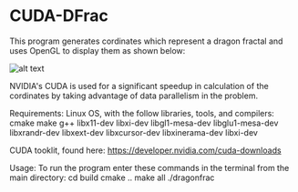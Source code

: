 # CUDA-DFrac

This program generates cordinates which represent a dragon fractal and uses OpenGL to display them as shown below:

![alt text](https://i.imgur.com/CLpNYtq.png)


NVIDIA's CUDA is used for a significant speedup in calculation of the cordinates by taking advantage of data parallelism in the problem.

Requirements:
Linux OS, with the follow libraries, tools, and compilers: 
cmake make g++ libx11-dev libxi-dev libgl1-mesa-dev libglu1-mesa-dev libxrandr-dev libxext-dev libxcursor-dev libxinerama-dev libxi-dev

CUDA tooklit, found here: https://developer.nvidia.com/cuda-downloads

Usage:
To run the program enter these commands in the terminal from the main directory:
cd build
cmake ..
make all
./dragonfrac


